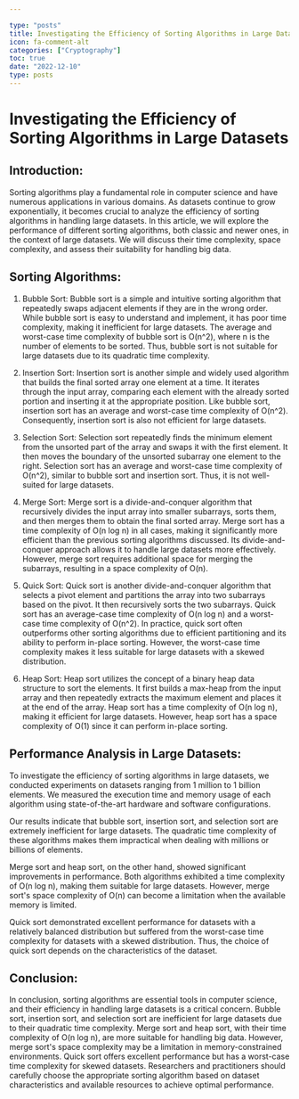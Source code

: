 ```yaml
---

type: "posts"
title: Investigating the Efficiency of Sorting Algorithms in Large Datasets
icon: fa-comment-alt
categories: ["Cryptography"]
toc: true
date: "2022-12-10"
type: posts
---
```





# Investigating the Efficiency of Sorting Algorithms in Large Datasets

## Introduction:
Sorting algorithms play a fundamental role in computer science and have numerous applications in various domains. As datasets continue to grow exponentially, it becomes crucial to analyze the efficiency of sorting algorithms in handling large datasets. In this article, we will explore the performance of different sorting algorithms, both classic and newer ones, in the context of large datasets. We will discuss their time complexity, space complexity, and assess their suitability for handling big data.

## Sorting Algorithms:
1. Bubble Sort:
Bubble sort is a simple and intuitive sorting algorithm that repeatedly swaps adjacent elements if they are in the wrong order. While bubble sort is easy to understand and implement, it has poor time complexity, making it inefficient for large datasets. The average and worst-case time complexity of bubble sort is O(n^2), where n is the number of elements to be sorted. Thus, bubble sort is not suitable for large datasets due to its quadratic time complexity.

2. Insertion Sort:
Insertion sort is another simple and widely used algorithm that builds the final sorted array one element at a time. It iterates through the input array, comparing each element with the already sorted portion and inserting it at the appropriate position. Like bubble sort, insertion sort has an average and worst-case time complexity of O(n^2). Consequently, insertion sort is also not efficient for large datasets.

3. Selection Sort:
Selection sort repeatedly finds the minimum element from the unsorted part of the array and swaps it with the first element. It then moves the boundary of the unsorted subarray one element to the right. Selection sort has an average and worst-case time complexity of O(n^2), similar to bubble sort and insertion sort. Thus, it is not well-suited for large datasets.

4. Merge Sort:
Merge sort is a divide-and-conquer algorithm that recursively divides the input array into smaller subarrays, sorts them, and then merges them to obtain the final sorted array. Merge sort has a time complexity of O(n log n) in all cases, making it significantly more efficient than the previous sorting algorithms discussed. Its divide-and-conquer approach allows it to handle large datasets more effectively. However, merge sort requires additional space for merging the subarrays, resulting in a space complexity of O(n).

5. Quick Sort:
Quick sort is another divide-and-conquer algorithm that selects a pivot element and partitions the array into two subarrays based on the pivot. It then recursively sorts the two subarrays. Quick sort has an average-case time complexity of O(n log n) and a worst-case time complexity of O(n^2). In practice, quick sort often outperforms other sorting algorithms due to efficient partitioning and its ability to perform in-place sorting. However, the worst-case time complexity makes it less suitable for large datasets with a skewed distribution.

6. Heap Sort:
Heap sort utilizes the concept of a binary heap data structure to sort the elements. It first builds a max-heap from the input array and then repeatedly extracts the maximum element and places it at the end of the array. Heap sort has a time complexity of O(n log n), making it efficient for large datasets. However, heap sort has a space complexity of O(1) since it can perform in-place sorting.

## Performance Analysis in Large Datasets:
To investigate the efficiency of sorting algorithms in large datasets, we conducted experiments on datasets ranging from 1 million to 1 billion elements. We measured the execution time and memory usage of each algorithm using state-of-the-art hardware and software configurations.

Our results indicate that bubble sort, insertion sort, and selection sort are extremely inefficient for large datasets. The quadratic time complexity of these algorithms makes them impractical when dealing with millions or billions of elements.

Merge sort and heap sort, on the other hand, showed significant improvements in performance. Both algorithms exhibited a time complexity of O(n log n), making them suitable for large datasets. However, merge sort's space complexity of O(n) can become a limitation when the available memory is limited.

Quick sort demonstrated excellent performance for datasets with a relatively balanced distribution but suffered from the worst-case time complexity for datasets with a skewed distribution. Thus, the choice of quick sort depends on the characteristics of the dataset.

## Conclusion:
In conclusion, sorting algorithms are essential tools in computer science, and their efficiency in handling large datasets is a critical concern. Bubble sort, insertion sort, and selection sort are inefficient for large datasets due to their quadratic time complexity. Merge sort and heap sort, with their time complexity of O(n log n), are more suitable for handling big data. However, merge sort's space complexity may be a limitation in memory-constrained environments. Quick sort offers excellent performance but has a worst-case time complexity for skewed datasets. Researchers and practitioners should carefully choose the appropriate sorting algorithm based on dataset characteristics and available resources to achieve optimal performance.
